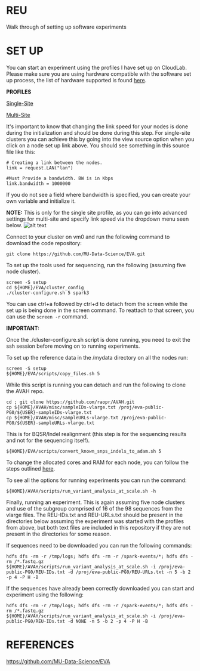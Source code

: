 # REU
Walk through of setting up software experiments

# SET UP
You can start an experiment using the profiles I have set up on CloudLab. Please make sure you are using hardware compatible with the software set up process, the list of hardware supported is found [here](https://github.com/MU-Data-Science/EVA/blob/master/Supported_Machines.txt).

**PROFILES**

[Single-Site](https://www.cloudlab.us/show-profile.php?uuid=85de3eb8-e1d9-11ec-aacb-e4434b2381fc)


[Multi-Site](https://www.cloudlab.us/show-profile.php?uuid=100e630b-e1d4-11ec-aacb-e4434b2381fc)

It's important to know that changing the link speed for your nodes is done during the initialization and should be done during this step.
For single-site clusters you can achieve this by going into the view source option when you click on a node set up link above. You should see something in this source file like this:
```
# Creating a link between the nodes.
link = request.LAN("lan")

#Must Provide a bandwidth. BW is in Kbps
link.bandwidth = 1000000
```
If you do not see a field where bandwidth is specified, you can create your own variable and initialize it.

**NOTE:** This is only for the single site profile, as you can go into advanced settings for multi-site and specify link speed via the dropdown menu seen below.
![alt text](https://github.com/MichaelPS95/REU/blob/main/dropdown.png)

Connect to your cluster on vm0 and run the following command to download the code repository:
```
git clone https://github.com/MU-Data-Science/EVA.git
```
To set up the tools used for sequencing, run the following (assuming five node cluster).
```
screen -S setup
cd ${HOME}/EVA/cluster_config
./cluster-configure.sh 5 spark3
```
You can use ctrl+a followed by ctrl+d to detach from the screen while the set up is being done in the screen command. To reattach to that screen, you can use the ```screen -r``` command.


**IMPORTANT:**

Once the ./cluster-configure.sh script is done running, you need to exit the ssh session before moving on to running experiments.

To set up the reference data in the /mydata directory on all the nodes run:
```
screen -S setup
${HOME}/EVA/scripts/copy_files.sh 5
```

While this script is running you can detach and run the following to clone the AVAH repo.
```
cd ; git clone https://github.com/raopr/AVAH.git
cp ${HOME}/AVAH/misc/sampleIDs-vlarge.txt /proj/eva-public-PG0/${USER}-sampleIDs-vlarge.txt
cp ${HOME}/AVAH/misc/sampleURLs-vlarge.txt /proj/eva-public-PG0/${USER}-sampleURLs-vlarge.txt
```

This is for BQSR/Indel realignment (this step is for the sequencing results and not for the sequencing itself).

```${HOME}/EVA/scripts/convert_known_snps_indels_to_adam.sh 5```

To change the allocated cores and RAM for each node, you can follow the steps outlined [here](https://github.com/MU-Data-Science/EVA/blob/master/YARN-README.md).

To see all the options for running experiments you can run the command:

```${HOME}/AVAH/scripts/run_variant_analysis_at_scale.sh -h```

Finally, running an experiment. This is again assuming five node clusters and use of the subgroup comprised of 16 of the 98 sequences from the vlarge files. The REU-IDs.txt and REU-URLs.txt should be present in the directories below assuming the experiment was started with the profiles from above, but both text files are included in this repository if they are not present in the directories for some reason.
 
If sequences need to be downloaded you can run the following commands:
```
hdfs dfs -rm -r /tmp/logs; hdfs dfs -rm -r /spark-events/*; hdfs dfs -rm /*.fastq.gz
${HOME}/AVAH/scripts/run_variant_analysis_at_scale.sh -i /proj/eva-public-PG0/REU-IDs.txt -d /proj/eva-public-PG0/REU-URLs.txt -n 5 -b 2 -p 4 -P H -B
```

If the sequences have already been correctly downloaded you can start and experiment using the following:
```
hdfs dfs -rm -r /tmp/logs; hdfs dfs -rm -r /spark-events/*; hdfs dfs -rm /*.fastq.gz
${HOME}/AVAH/scripts/run_variant_analysis_at_scale.sh -i /proj/eva-public-PG0/REU-IDs.txt -d NONE -n 5 -b 2 -p 4 -P H -B
```

# REFERENCES
https://github.com/MU-Data-Science/EVA
